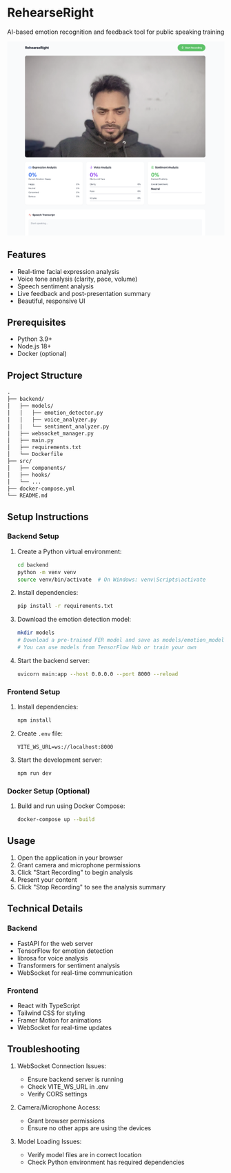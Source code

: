 # RehearseRight

AI-based emotion recognition and feedback tool for public speaking training

![RehearseRight - HomePage](image.png)

## Features

- Real-time facial expression analysis
- Voice tone analysis (clarity, pace, volume)
- Speech sentiment analysis
- Live feedback and post-presentation summary
- Beautiful, responsive UI

## Prerequisites

- Python 3.9+
- Node.js 18+
- Docker (optional)

## Project Structure

```
.
├── backend/
│   ├── models/
│   │   ├── emotion_detector.py
│   │   ├── voice_analyzer.py
│   │   └── sentiment_analyzer.py
│   ├── websocket_manager.py
│   ├── main.py
│   ├── requirements.txt
│   └── Dockerfile
├── src/
│   ├── components/
│   ├── hooks/
│   └── ...
├── docker-compose.yml
└── README.md
```

## Setup Instructions

### Backend Setup

1. Create a Python virtual environment:
   ```bash
   cd backend
   python -m venv venv
   source venv/bin/activate  # On Windows: venv\Scripts\activate
   ```

2. Install dependencies:
   ```bash
   pip install -r requirements.txt
   ```

3. Download the emotion detection model:
   ```bash
   mkdir models
   # Download a pre-trained FER model and save as models/emotion_model.h5
   # You can use models from TensorFlow Hub or train your own
   ```

4. Start the backend server:
   ```bash
   uvicorn main:app --host 0.0.0.0 --port 8000 --reload
   ```

### Frontend Setup

1. Install dependencies:
   ```bash
   npm install
   ```

2. Create `.env` file:
   ```
   VITE_WS_URL=ws://localhost:8000
   ```

3. Start the development server:
   ```bash
   npm run dev
   ```

### Docker Setup (Optional)

1. Build and run using Docker Compose:
   ```bash
   docker-compose up --build
   ```

## Usage

1. Open the application in your browser
2. Grant camera and microphone permissions
3. Click "Start Recording" to begin analysis
4. Present your content
5. Click "Stop Recording" to see the analysis summary

## Technical Details

### Backend

- FastAPI for the web server
- TensorFlow for emotion detection
- librosa for voice analysis
- Transformers for sentiment analysis
- WebSocket for real-time communication

### Frontend

- React with TypeScript
- Tailwind CSS for styling
- Framer Motion for animations
- WebSocket for real-time updates

## Troubleshooting

1. WebSocket Connection Issues:
   - Ensure backend server is running
   - Check VITE_WS_URL in .env
   - Verify CORS settings

2. Camera/Microphone Access:
   - Grant browser permissions
   - Ensure no other apps are using the devices

3. Model Loading Issues:
   - Verify model files are in correct location
   - Check Python environment has required dependencies